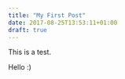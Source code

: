 ```yaml
---
title: "My First Post"
date: 2017-08-25T13:53:11+01:00
draft: true	
---
```


This is a test.

Hello :)